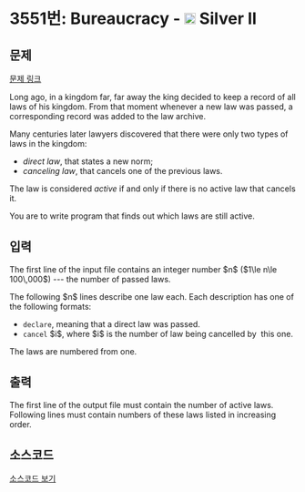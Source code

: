# 3551번: Bureaucracy - <img src="https://static.solved.ac/tier_small/9.svg" style="height:20px" /> Silver II

<!-- performance -->

<!-- 문제 제출 후 깃허브에 푸시를 했을 때 제출한 코드의 성능이 입력될 공간입니다.-->

<!-- end -->

## 문제

[문제 링크](https://boj.kr/3551)


<p>Long ago, in a kingdom far, far away the king decided to keep a record of all laws of his kingdom. From that moment whenever a new law was passed, a corresponding record was added to the law archive.</p>

<p>Many centuries later lawyers discovered that there were only two types of laws in the kingdom:</p>

<ul>
<li><em>direct law</em>, that states a new norm;</li>
<li><em>canceling law</em>, that cancels one of the previous laws.</li>
</ul>

<p>The law is considered <em>active</em> if and only if there is no active law that cancels it.</p>

<p>You are to write program that finds out which laws are still active.</p>



## 입력


<p>The first line of the input file contains an integer number $n$ ($1\le n\le 100\,000$) --- the number of passed laws.</p>

<p>The following $n$ lines describe one law each. Each description has one of the following formats:</p>

<ul>
<li><code>declare</code>, meaning that a direct law was passed.</li>
<li><code>cancel</code> $i$, where $i$ is the number of law being cancelled by&nbsp; this one.</li>
</ul>

<p>The laws are numbered from one.</p>



## 출력


<p>The first line of the output file must contain the number of active laws. Following lines must contain numbers of these laws listed in increasing order.</p>



## 소스코드

[소스코드 보기](Bureaucracy.py)